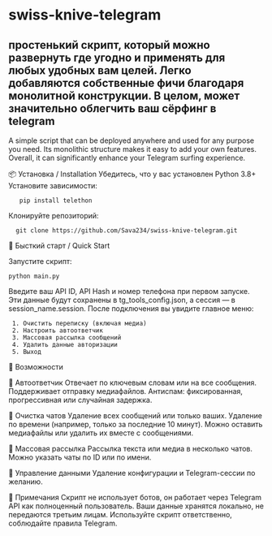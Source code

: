 # swiss-knive-telegram
простенький скрипт, который можно развернуть где угодно и применять для любых удобных вам целей. Легко добавляются собственные фичи благодаря монолитной конструкции. В целом, может значительно облегчить ваш сёрфинг в telegram
-----------------------------------------------------------------------------------------------------------------------------------------------------------------------------------------------------------------------------------------------------------------------------
A simple script that can be deployed anywhere and used for any purpose you need.
Its monolithic structure makes it easy to add your own features.
Overall, it can significantly enhance your Telegram surfing experience.


📦 Установка / Installation
 Убедитесь, что у вас установлен Python 3.8+
 Установите зависимости:
 
       pip install telethon

    
 Клонируйте репозиторий:
              
      git clone https://github.com/Sava234/swiss-knive-telegram.git

🚀 Бысткий старт / Quick Start

 Запустите скрипт:

    python main.py

Введите ваш API ID, API Hash и номер телефона при первом запуске.
Эти данные будут сохранены в tg_tools_config.json, а сессия — в session_name.session.
После подключения вы увидите главное меню:

     1. Очистить переписку (включая медиа)
     2. Настроить автоответчик
     3. Массовая рассылка сообщений
     4. Удалить данные авторизации
     5. Выход

🧰 Возможности 

🔁 Автоответчик
Отвечает по ключевым словам или на все сообщения.
Поддерживает отправку медиафайлов.
Антиспам: фиксированная, прогрессивная или случайная задержка.

🧹 Очистка чатов
Удаление всех сообщений или только ваших.
Удаление по времени (например, только за последние 10 минут).
Можно оставить медиафайлы или удалить их вместе с сообщениями.

📢 Массовая рассылка
Рассылка текста или медиа в несколько чатов.
Можно указать чаты по ID или по имени.

🔐 Управление данными
 Удаление конфигурации и Telegram-сессии по желанию.

📝 Примечания 
Скрипт не использует ботов, он работает через Telegram API как полноценный пользователь.
Ваши данные хранятся локально, не передаются третьим лицам.
Используйте скрипт ответственно, соблюдайте правила Telegram.
